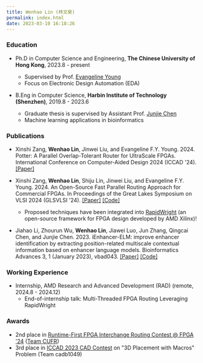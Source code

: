```yaml
---
title: Wenhao Lin (林文昊)
permalink: index.html
date: 2023-03-10 16:18:26
---
```


### Education

+ Ph.D in Computer Science and Engineering, **The Chinese University of Hong Kong**, 2023.8 - present 
  + Supervised by Prof. [Evangeline Young](https://www.cse.cuhk.edu.hk/~fyyoung/)
  + Focus on Electronic Design Automation (EDA)

+ B.Eng in Computer Science, **Harbin Institute of Technology (Shenzhen)**, 2019.8 - 2023.6
  + Graduate thesis is supervised by Assistant Prof. [Junjie Chen](http://faculty.hitsz.edu.cn/chenjunjie)
  + Machine learning applications in bioinformatics

### Publications

+ Xinshi Zang, **Wenhao Lin**, Jinwei Liu, and Evangeline F.Y. Young. 2024. Potter: A Parallel Overlap-Tolerant Router for UltraScale FPGAs. International Conference on Computer-Aided Design 2024 (ICCAD \'24). [[Paper]](/attaches/potter.pdf)

+ Xinshi Zang, **Wenhao Lin**, Shiju Lin, Jinwei Liu, and Evangeline F.Y. Young. 2024. An Open-Source Fast Parallel Routing Approach for Commercial FPGAs. In Proceedings of the Great Lakes Symposium on VLSI 2024 (GLSVLSI \'24). [[Paper]](https://dl.acm.org/doi/abs/10.1145/3649476.3658714) [[Code]](https://github.com/xszang/parallel-routing)
  + Proposed techniques have been integrated into [RapidWright](https://github.com/xilinx/RapidWright) (an open-source framework for FPGA design developed by AMD Xilinx)!
  <!-- + See [PR #1043](https://github.com/Xilinx/RapidWright/pull/1043) and [PR #1055](https://github.com/Xilinx/RapidWright/pull/1055). -->
  

+ Jiahao Li, Zhourun Wu, **Wenhao Lin**, Jiawei Luo, Jun Zhang, Qingcai Chen, and Junjie Chen. 2023. iEnhancer-ELM: improve enhancer identification by extracting position-related multiscale contextual information based on enhancer language models. Bioinformatics Advances 3, 1 (January 2023), vbad043.  [[Paper]](https://doi.org/10.1093/bioadv/vbad043) [[Code]](https://github.com/chen-bioinfo/iEnhancer-ELM)

### Working Experience

+ Internship, AMD Research and Advanced Development (RAD) (remote, 2024.8 - 2024.12)
  + End-of-internship talk: Multi-Threaded FPGA Routing Leveraging RapidWright

### Awards

+ 2nd place in [Runtime-First FPGA Interchange Routing Contest @ FPGA \'24](https://xilinx.github.io/fpga24_routing_contest/) ([Team CUFR](https://github.com/Xilinx/fpga24_routing_contest/assets/90657806/780a30df-b7cc-483d-9bfb-f2f354b4d5d1#t=0.5))
+ 3rd place in [ICCAD 2023 CAD Contest](https://www.iccad-contest.org/2023/index.html) on "3D Placement with Macros" Problem (Team cadb1049)